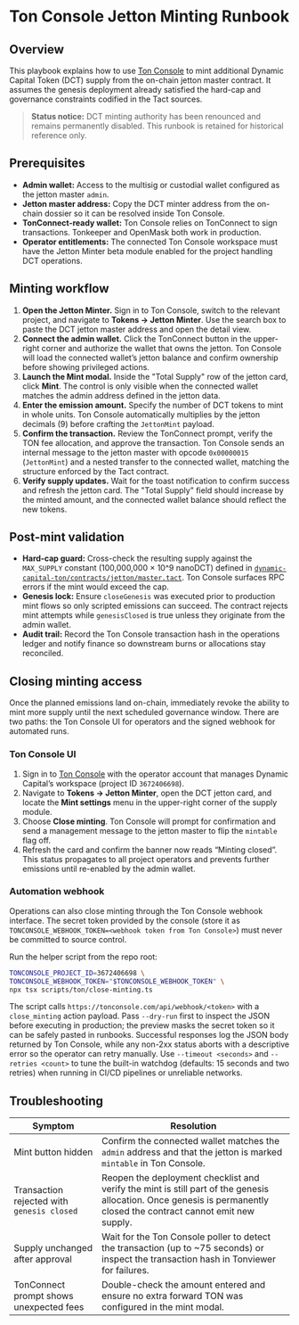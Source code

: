 # Ton Console Jetton Minting Runbook

## Overview

This playbook explains how to use [Ton Console](https://tonconsole.com/) to mint
additional Dynamic Capital Token (DCT) supply from the on-chain jetton master
contract. It assumes the genesis deployment already satisfied the hard-cap and
governance constraints codified in the Tact sources.

> **Status notice:** DCT minting authority has been renounced and remains
> permanently disabled. This runbook is retained for historical reference only.

## Prerequisites

- **Admin wallet:** Access to the multisig or custodial wallet configured as the
  jetton master `admin`.
- **Jetton master address:** Copy the DCT minter address from the on-chain
  dossier so it can be resolved inside Ton Console.
- **TonConnect-ready wallet:** Ton Console relies on TonConnect to sign
  transactions. Tonkeeper and OpenMask both work in production.
- **Operator entitlements:** The connected Ton Console workspace must have the
  Jetton Minter beta module enabled for the project handling DCT operations.

## Minting workflow

1. **Open the Jetton Minter.** Sign in to Ton Console, switch to the relevant
   project, and navigate to **Tokens → Jetton Minter**. Use the search box to
   paste the DCT jetton master address and open the detail view.
2. **Connect the admin wallet.** Click the TonConnect button in the upper-right
   corner and authorize the wallet that owns the jetton. Ton Console will load
   the connected wallet’s jetton balance and confirm ownership before showing
   privileged actions.
3. **Launch the Mint modal.** Inside the "Total Supply" row of the jetton card,
   click **Mint**. The control is only visible when the connected wallet matches
   the admin address defined in the jetton data.
4. **Enter the emission amount.** Specify the number of DCT tokens to mint in
   whole units. Ton Console automatically multiplies by the jetton decimals (9)
   before crafting the `JettonMint` payload.
5. **Confirm the transaction.** Review the TonConnect prompt, verify the TON fee
   allocation, and approve the transaction. Ton Console sends an internal
   message to the jetton master with opcode `0x00000015` (`JettonMint`) and a
   nested transfer to the connected wallet, matching the structure enforced by
   the Tact contract.
6. **Verify supply updates.** Wait for the toast notification to confirm success
   and refresh the jetton card. The "Total Supply" field should increase by the
   minted amount, and the connected wallet balance should reflect the new
   tokens.

## Post-mint validation

- **Hard-cap guard:** Cross-check the resulting supply against the `MAX_SUPPLY`
  constant (100,000,000 × 10^9 nanoDCT) defined in
  [`dynamic-capital-ton/contracts/jetton/master.tact`](../dynamic-capital-ton/contracts/jetton/master.tact).
  Ton Console surfaces RPC errors if the mint would exceed the cap.
- **Genesis lock:** Ensure `closeGenesis` was executed prior to production mint
  flows so only scripted emissions can succeed. The contract rejects mint
  attempts while `genesisClosed` is true unless they originate from the admin
  wallet.
- **Audit trail:** Record the Ton Console transaction hash in the operations
  ledger and notify finance so downstream burns or allocations stay reconciled.

## Closing minting access

Once the planned emissions land on-chain, immediately revoke the ability to mint
more supply until the next scheduled governance window. There are two paths: the
Ton Console UI for operators and the signed webhook for automated runs.

### Ton Console UI

1. Sign in to [Ton Console](https://tonconsole.com/) with the operator account
   that manages Dynamic Capital’s workspace (project ID `3672406698`).
2. Navigate to **Tokens → Jetton Minter**, open the DCT jetton card, and locate
   the **Mint settings** menu in the upper-right corner of the supply module.
3. Choose **Close minting**. Ton Console will prompt for confirmation and send a
   management message to the jetton master to flip the `mintable` flag off.
4. Refresh the card and confirm the banner now reads “Minting closed”. This
   status propagates to all project operators and prevents further emissions
   until re-enabled by the admin wallet.

### Automation webhook

Operations can also close minting through the Ton Console webhook interface. The
secret token provided by the console (store it as
`TONCONSOLE_WEBHOOK_TOKEN=<webhook token from Ton Console>`) must never be
committed to source control.

Run the helper script from the repo root:

```bash
TONCONSOLE_PROJECT_ID=3672406698 \
TONCONSOLE_WEBHOOK_TOKEN="$TONCONSOLE_WEBHOOK_TOKEN" \
npx tsx scripts/ton/close-minting.ts
```

The script calls `https://tonconsole.com/api/webhook/<token>` with a
`close_minting` action payload. Pass `--dry-run` first to inspect the JSON
before executing in production; the preview masks the secret token so it can be
safely pasted in runbooks. Successful responses log the JSON body returned by
Ton Console, while any non-2xx status aborts with a descriptive error so the
operator can retry manually. Use `--timeout <seconds>` and `--retries <count>`
to tune the built-in watchdog (defaults: 15 seconds and two retries) when
running in CI/CD pipelines or unreliable networks.

## Troubleshooting

| Symptom                                    | Resolution                                                                                                                                                           |
| ------------------------------------------ | -------------------------------------------------------------------------------------------------------------------------------------------------------------------- |
| Mint button hidden                         | Confirm the connected wallet matches the `admin` address and that the jetton is marked `mintable` in Ton Console.                                                    |
| Transaction rejected with `genesis closed` | Reopen the deployment checklist and verify the mint is still part of the genesis allocation. Once genesis is permanently closed the contract cannot emit new supply. |
| Supply unchanged after approval            | Wait for the Ton Console poller to detect the transaction (up to ~75 seconds) or inspect the transaction hash in Tonviewer for failures.                             |
| TonConnect prompt shows unexpected fees    | Double-check the amount entered and ensure no extra forward TON was configured in the mint modal.                                                                    |

